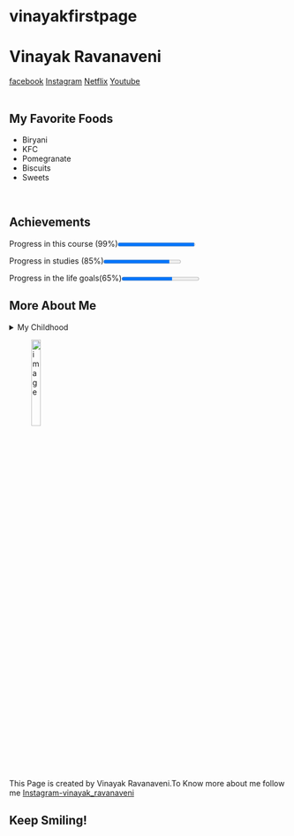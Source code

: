 # vinayakfirstpage
<!DOCTYPE html>
<html lang="en">
<head>
<meta charset="UTF-8">
<title> Vinayak's first page </title>
<body>
<h1>Vinayak Ravanaveni</h1>
<nav>
<a href="https://www.facebook.com/">facebook</a>
<a href="https://www.instagram.com/">Instagram</a>
<a href="https://www.netflix.com/in/">Netflix</a>
<a href="https://www.youtube.com/">Youtube</a>
</nav>
<br>
<h2>My Favorite Foods</h2>
<ul>
<li>Biryani</li>
<li>KFC</li>
<li>Pomegranate</li>
<li>Biscuits</li>
<li>Sweets</li>
</ul>
<br>
<h2>Achievements</h2>
<section>
<p>Progress in this course (99%)<progress min="0" max="100" value="99"></progress</p>
<p>Progress in studies (85%)<progress min="0" max="100" value="85"></progress</p>
<p>Progress in the life goals(65%)<progress min="0" max="100" value="65"></progress</p>
</section>
<h2>More About Me</h2>
<section>
<details>
<summary>My Childhood</summary>
<p>I grew up Karimnagar and now i'm living in Hyderabad.I Really miss my native place</p>
</details>
</section>
<footer>
<figure>
<img src="http://www.intro-webdesign.com/images/newlogo.png" width="20%" height="20%" alt="image">
</figure>
This Page is created by Vinayak Ravanaveni.To Know more about me follow me <a href="https://www.instagram.com/">Instagram-vinayak_ravanaveni</a>
<p><h2>Keep Smiling!</h2><p>
